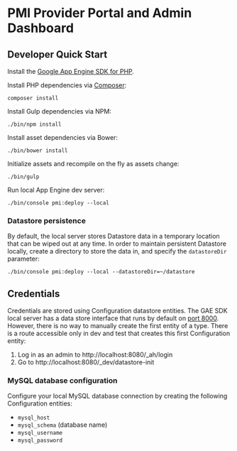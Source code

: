 # PMI Provider Portal and Admin Dashboard

## Developer Quick Start

Install the [Google App Engine SDK for PHP](https://cloud.google.com/appengine/downloads).

Install PHP dependencies via [Composer](https://getcomposer.org/doc/00-intro.md#globally):

`composer install`

Install Gulp dependencies via NPM:

`./bin/npm install`

Install asset dependencies via Bower:

`./bin/bower install`

Initialize assets and recompile on the fly as assets change:

`./bin/gulp`

Run local App Engine dev server:

`./bin/console pmi:deploy --local`
 
### Datastore persistence
By default, the local server stores Datastore data in a temporary location that can be wiped out at any time.  In order to maintain persistent Datastore locally, create a directory to store the data in, and specify the `datastoreDir` parameter:

`./bin/console pmi:deploy --local --datastoreDir=~/datastore`


## Credentials
Credentials are stored using Configuration datastore entities.  The GAE SDK local server has a data store interface that runs by default on [port 8000](http://localhost:8000/datastore).  However, there is no way to manually create the first entity of a type.  There is a route accessible only in dev and test that creates this first Configuration entity:

1. Log in as an admin to http://localhost:8080/_ah/login
2. Go to http://localhost:8080/_dev/datastore-init

### MySQL database configuration
Configure your local MySQL database connection by creating the following Configuration entities:

* `mysql_host`
* `mysql_schema` (database name)
* `mysql_username`
* `mysql_password`
